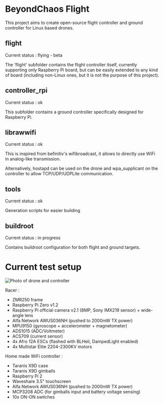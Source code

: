 # BeyondChaos Flight
This project aims to create open-source flight controller and ground controller for Linux based drones.

## flight
Current status : flying - beta

The 'flight' subfolder contains the flight controller itself, currently supporting only Raspberry Pi board, but can be easily extended to any kind of board (including non-Linux ones, but it is not the purpose of this project).

## controller_rpi
Current status : ok

This subfolder contains a ground controller specifically designed for Raspberry Pi.

## librawwifi
Current status : ok

This is inspired from befinitiv's wifibroadcast, it allows to directly use WiFi in analog-like transmission.

Alternatively, hostapd can be used on the drone and wpa_supplicant on the controller to allow TCP/UDP/UDPLite communication.

## tools
Current status : ok

Generation scripts for easier building

## buildroot
Current status : in progress

Contains buildroot configuration for both flight and ground targets.


# Current test setup

![Photo of drone and controller](https://dl.dropboxusercontent.com/u/81758777/drich-drone-zmr-controller-small.jpg)

Racer :
* ZMR250 frame
* Raspberry Pi Zero v1.2
* Raspberry Pi official camera v2.1 (8MP, Sony IMX219 sensor) + wide-angle lens
* Alfa Network AWUS036NH (pushed to 2000mW TX power)
* MPU9150 (gyroscope + accelerometer + magnetometer)
* ADS1015 (ADC/Voltmeter)
* ACS709 (current sensor)
* 4x Afro 12A ESCs (flashed with BLHeli, DampedLight enabled)
* 4x Multistar Elite 2204-2300KV motors

Home made WiFi controller :
* Taranis X9D case
* Taranis X9D gimballs
* Raspberry Pi 2
* Waveshare 3.5" touchscreen
* Alfa Network AWUS036NH (pushed to 2000mW TX power)
* MCP3208 ADC (for gimballs input and battery voltage sensing)
* 10x ON-ON switches
